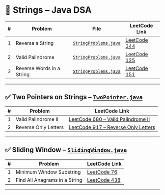 # 📝 Strings – Java DSA

| # | Problem                       | File                                    | LeetCode Link                                        |
|---|-------------------------------|-----------------------------------------|------------------------------------------------------|
| 1 | Reverse a String              | [`StringProblems.java`](./StringProblems.java) | [LeetCode 344](https://leetcode.com/problems/reverse-string/) |
| 2 | Valid Palindrome              | [`StringProblems.java`](./StringProblems.java) | [LeetCode 125](https://leetcode.com/problems/valid-palindrome/) |
| 3 | Reverse Words in a String     | [`StringProblems.java`](./StringProblems.java) | [LeetCode 151](https://leetcode.com/problems/reverse-words-in-a-string/) |

---

## ✅ Two Pointers on Strings – [`TwoPointer.java`](./TwoPointer.java)

| # | Problem                        | LeetCode Link                                                                 |
|---|--------------------------------|--------------------------------------------------------------------------------|
| 1 | Valid Palindrome II           | [LeetCode 680 – Valid Palindrome II](https://leetcode.com/problems/valid-palindrome-ii/) |
| 2 | Reverse Only Letters          | [LeetCode 917 – Reverse Only Letters](https://leetcode.com/problems/reverse-only-letters/) |

---

## ✅ Sliding Window – [`SlidingWindow.java`](./SlidingWindow.java)

| # | Problem                          | LeetCode Link                                                                         |
|---|----------------------------------|----------------------------------------------------------------------------------------|
| 1 | Minimum Window Substring         | [LeetCode 76](https://leetcode.com/problems/minimum-window-substring/)                |
| 2 | Find All Anagrams in a String    | [LeetCode 438](https://leetcode.com/problems/find-all-anagrams-in-a-string/)          |

---